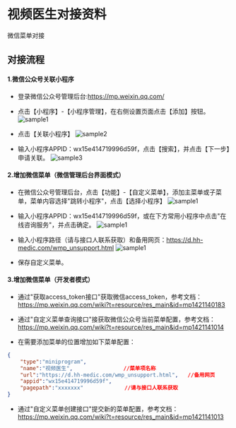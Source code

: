 # 视频医生对接资料
微信菜单对接

## 对接流程
#### 1.微信公众号关联小程序

* 登录微信公众号管理后台:https://mp.weixin.qq.com/

* 点击【小程序】-【小程序管理】，在右侧设置页面点击【添加】按钮。
![sample1](https://imgs.hh-medic.com/icon/wmp/git/WX20190415-111308.png?x-oss-process=image/resize,m_fixed,h_500)

* 点击【关联小程序】
![sample2](https://imgs.hh-medic.com/icon/wmp/git/WX20190415-111335.png?x-oss-process=image/resize,m_fixed,h_500)

* 输入小程序APPID：wx15e414719996d59f，点击【搜索】，并点击【下一步】申请关联。
![sample3](https://imgs.hh-medic.com/icon/wmp/git/WX20190415-111405.png?x-oss-process=image/resize,m_fixed,h_500)

#### 2.增加微信菜单（微信管理后台界面模式）

* 在微信公众号管理后台，点击【功能】-【自定义菜单】，添加主菜单或子菜单，菜单内容选择"跳转小程序"，点击【选择小程序】
![sample1](https://imgs.hh-medic.com/icon/wmp/git/WX20190415-112737.png?x-oss-process=image/resize,m_fixed,h_500)

* 输入小程序APPID：wx15e414719996d59f，或在下方常用小程序中点击"在线咨询服务"，并点击确定。
![sample1](https://imgs.hh-medic.com/icon/wmp/git/WX20190415-112752.png?x-oss-process=image/resize,m_fixed,h_500)

* 输入小程序路径（请与接口人联系获取）和备用网页：https://d.hh-medic.com/wmp_unsupport.html
![sample1](https://imgs.hh-medic.com/icon/wmp/git/WX20190415-112828.png?x-oss-process=image/resize,m_fixed,h_500)

* 保存自定义菜单。

#### 3.增加微信菜单（开发者模式）

* 通过"获取access_token接口"获取微信access_token，参考文档：https://mp.weixin.qq.com/wiki?t=resource/res_main&id=mp1421140183

* 通过"自定义菜单查询接口"接获取微信公众号当前菜单配置，参考文档：https://mp.weixin.qq.com/wiki?t=resource/res_main&id=mp1421141014

* 在需要添加菜单的位置增加如下菜单配置：

```json
{
    "type":"miniprogram",
    "name":"视频医生",                //菜单项名称
    "url":"https://d.hh-medic.com/wmp_unsupport.html",   //备用网页
    "appid":"wx15e414719996d59f",
    "pagepath":"xxxxxxx"             //请与接口人联系获取
}
```

* 通过"自定义菜单创建接口"提交新的菜单配置，参考文档：https://mp.weixin.qq.com/wiki?t=resource/res_main&id=mp1421141013

